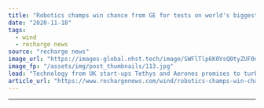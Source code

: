 ```yaml
---
title: "Robotics champs win chance from GE for tests on world's biggest wind turbine"
date: "2020-11-18"
tags: 
  - wind
  - recharge news
source: "recharge news"
image_url: "https://images-global.nhst.tech/image/SWFlTlp6K0VsQ0tyZUF0dG0wdXJ1UVgrNElJcmYyZEZabFlybEprNE11Zz0=/nhst/binary/c88a78cbca695d1c0f9a1b523a90033b"
image_fp: "/assets/img/post_thumbnails/113.jpg"
lead: "Technology from UK start-ups Tethys and Aerones promises to turbocharge blade maintenance and save the offshore wind sector 40% on inspection costs"
article_url: "https://www.rechargenews.com/wind/robotics-champs-win-chance-from-ge-for-tests-on-worlds-biggest-wind-turbine/2-1-914976"
---
```


---
